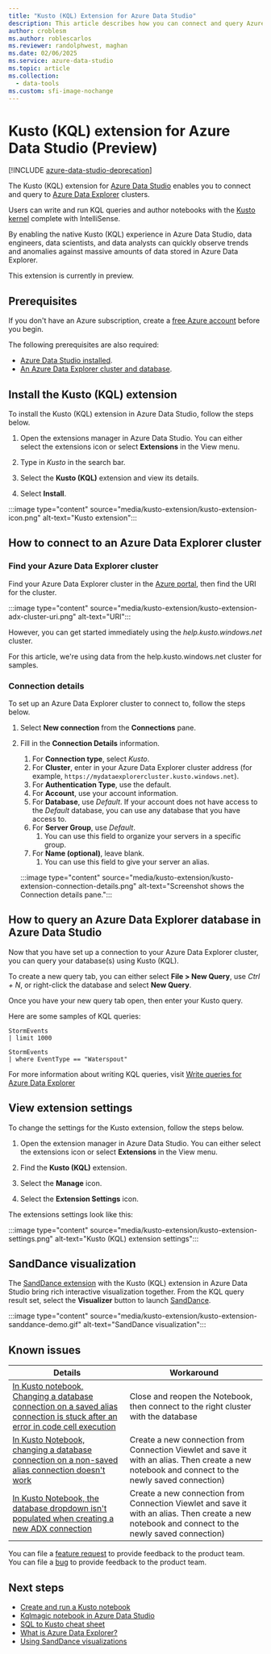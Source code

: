 ```yaml
---
title: "Kusto (KQL) Extension for Azure Data Studio"
description: This article describes how you can connect and query Azure Data Explorer clusters with Azure Data Studio.
author: croblesm
ms.author: roblescarlos
ms.reviewer: randolphwest, maghan
ms.date: 02/06/2025
ms.service: azure-data-studio
ms.topic: article
ms.collection:
  - data-tools
ms.custom: sfi-image-nochange
---
```


# Kusto (KQL) extension for Azure Data Studio (Preview)

[!INCLUDE [azure-data-studio-deprecation](../includes/azure-data-studio-deprecation.md)]

The Kusto (KQL) extension for [Azure Data Studio](../what-is-azure-data-studio.md) enables you to connect and query to [Azure Data Explorer](/azure/data-explorer/data-explorer-overview) clusters.

Users can write and run KQL queries and author notebooks with the [Kusto kernel](../notebooks/notebooks-kusto-kernel.md) complete with IntelliSense.

By enabling the native Kusto (KQL) experience in Azure Data Studio, data engineers, data scientists, and data analysts can quickly observe trends and anomalies against massive amounts of data stored in Azure Data Explorer.

This extension is currently in preview.

## Prerequisites

If you don't have an Azure subscription, create a [free Azure account](https://azure.microsoft.com/free/) before you begin.

The following prerequisites are also required:

- [Azure Data Studio installed](../download-azure-data-studio.md).
- [An Azure Data Explorer cluster and database](/azure/data-explorer/create-cluster-database-portal).

## Install the Kusto (KQL) extension

To install the Kusto (KQL) extension in Azure Data Studio, follow the steps below.

1. Open the extensions manager in Azure Data Studio. You can either select the extensions icon or select **Extensions** in the View menu.

2. Type in *Kusto* in the search bar.

3. Select the **Kusto (KQL)** extension and view its details.

4. Select **Install**.

:::image type="content" source="media/kusto-extension/kusto-extension-icon.png" alt-text="Kusto extension":::

## How to connect to an Azure Data Explorer cluster

### Find your Azure Data Explorer cluster

Find your Azure Data Explorer cluster in the [Azure portal](https://ms.portal.azure.com/#home), then find the URI for the cluster.

:::image type="content" source="media/kusto-extension/kusto-extension-adx-cluster-uri.png" alt-text="URI":::

However, you can get started immediately using the *help.kusto.windows.net* cluster.

For this article, we're using data from the help.kusto.windows.net cluster for samples.

### Connection details

To set up an Azure Data Explorer cluster to connect to, follow the steps below.

1. Select **New connection** from the **Connections** pane.

2. Fill in the **Connection Details** information.
    1. For **Connection type**, select *Kusto*.
    2. For **Cluster**, enter in your Azure Data Explorer cluster address (for example, `https://mydataexplorercluster.kusto.windows.net`).
    3. For **Authentication Type**, use the default.
    4. For **Account**, use your account information.
    5. For **Database**, use *Default*. If your account does not have access to the *Default* database, you can use any database that you have access to.
    6. For **Server Group**, use *Default*.
        1. You can use this field to organize your servers in a specific group.
    7. For **Name (optional)**, leave blank.
        1. You can use this field to give your server an alias.

    :::image type="content" source="media/kusto-extension/kusto-extension-connection-details.png" alt-text="Screenshot shows the Connection details pane.":::

## How to query an Azure Data Explorer database in Azure Data Studio

Now that you have set up a connection to your Azure Data Explorer cluster, you can query your database(s) using Kusto (KQL).

To create a new query tab, you can either select **File > New Query**, use *Ctrl + N*, or right-click the database and select **New Query**.

Once you have your new query tab open, then enter your Kusto query.

Here are some samples of KQL queries:

```kusto
StormEvents
| limit 1000
```

```kusto
StormEvents
| where EventType == "Waterspout"
```

For more information about writing KQL queries, visit [Write queries for Azure Data Explorer](/azure/data-explorer/write-queries#overview-of-the-query-language)

## View extension settings

To change the settings for the Kusto extension, follow the steps below.

1. Open the extension manager in Azure Data Studio. You can either select the extensions icon or select **Extensions** in the View menu.

2. Find the **Kusto (KQL)** extension.

3. Select the **Manage** icon.

4. Select the **Extension Settings** icon.

The extensions settings look like this:

:::image type="content" source="media/kusto-extension/kusto-extension-settings.png" alt-text="Kusto (KQL) extension settings":::

## SandDance visualization

The [SandDance extension](sanddance-extension.md) with the Kusto (KQL) extension in Azure Data Studio bring rich interactive visualization together. From the KQL query result set, select the **Visualizer** button to launch [SandDance](https://microsoft.github.io/SandDance/).

:::image type="content" source="media/kusto-extension/kusto-extension-sanddance-demo.gif" alt-text="SandDance visualization":::

## Known issues

| Details | Workaround |
|---------|------------|
| [In Kusto notebook, Changing a database connection on a saved alias connection is stuck after an error in code cell execution](https://github.com/microsoft/azuredatastudio/issues/12384) | Close and reopen the Notebook, then connect to the right cluster with the database |
| [In Kusto Notebook, changing a database connection on a non-saved alias connection doesn't work](https://github.com/microsoft/azuredatastudio/issues/12843) |Create a new connection from Connection Viewlet and save it with an alias. Then create a new notebook and connect to the newly saved connection) |
| [In Kusto Notebook, the database dropdown isn't populated when creating a new ADX connection](https://github.com/microsoft/azuredatastudio/issues/12666) | Create a new connection from Connection Viewlet and save it with an alias. Then create a new notebook and connect to the newly saved connection) |

You can file a [feature request](https://github.com/microsoft/azuredatastudio/issues/new?assignees=&labels=&template=feature_request.md&title=) to provide feedback to the product team.  
You can file a [bug](https://github.com/microsoft/azuredatastudio/issues/new?assignees=&labels=&template=bug_report.md&title=) to provide feedback to the product team.

## Next steps

- [Create and run a Kusto notebook](../notebooks/notebooks-kusto-kernel.md)
- [Kqlmagic notebook in Azure Data Studio](../notebooks/notebooks-kqlmagic.md)
- [SQL to Kusto cheat sheet](/azure/data-explorer/kusto/query/sqlcheatsheet)
- [What is Azure Data Explorer?](/azure/data-explorer/data-explorer-overview)
- [Using SandDance visualizations](https://microsoft.github.io/SandDance/)
